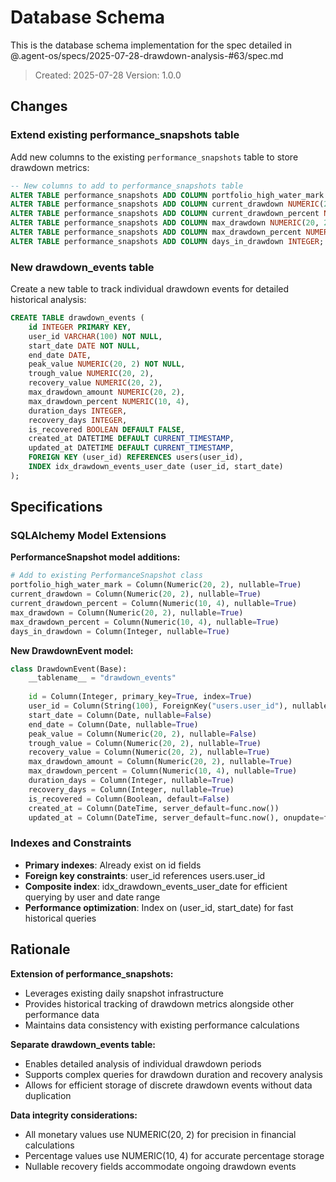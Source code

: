 # Database Schema

This is the database schema implementation for the spec detailed in @.agent-os/specs/2025-07-28-drawdown-analysis-#63/spec.md

> Created: 2025-07-28
> Version: 1.0.0

## Changes

### Extend existing performance_snapshots table

Add new columns to the existing `performance_snapshots` table to store drawdown metrics:

```sql
-- New columns to add to performance_snapshots table
ALTER TABLE performance_snapshots ADD COLUMN portfolio_high_water_mark NUMERIC(20, 2);
ALTER TABLE performance_snapshots ADD COLUMN current_drawdown NUMERIC(20, 2);
ALTER TABLE performance_snapshots ADD COLUMN current_drawdown_percent NUMERIC(10, 4);
ALTER TABLE performance_snapshots ADD COLUMN max_drawdown NUMERIC(20, 2);
ALTER TABLE performance_snapshots ADD COLUMN max_drawdown_percent NUMERIC(10, 4);
ALTER TABLE performance_snapshots ADD COLUMN days_in_drawdown INTEGER;
```

### New drawdown_events table

Create a new table to track individual drawdown events for detailed historical analysis:

```sql
CREATE TABLE drawdown_events (
    id INTEGER PRIMARY KEY,
    user_id VARCHAR(100) NOT NULL,
    start_date DATE NOT NULL,
    end_date DATE,
    peak_value NUMERIC(20, 2) NOT NULL,
    trough_value NUMERIC(20, 2),
    recovery_value NUMERIC(20, 2),
    max_drawdown_amount NUMERIC(20, 2),
    max_drawdown_percent NUMERIC(10, 4),
    duration_days INTEGER,
    recovery_days INTEGER,
    is_recovered BOOLEAN DEFAULT FALSE,
    created_at DATETIME DEFAULT CURRENT_TIMESTAMP,
    updated_at DATETIME DEFAULT CURRENT_TIMESTAMP,
    FOREIGN KEY (user_id) REFERENCES users(user_id),
    INDEX idx_drawdown_events_user_date (user_id, start_date)
);
```

## Specifications

### SQLAlchemy Model Extensions

**PerformanceSnapshot model additions:**
```python
# Add to existing PerformanceSnapshot class
portfolio_high_water_mark = Column(Numeric(20, 2), nullable=True)
current_drawdown = Column(Numeric(20, 2), nullable=True)
current_drawdown_percent = Column(Numeric(10, 4), nullable=True)
max_drawdown = Column(Numeric(20, 2), nullable=True)
max_drawdown_percent = Column(Numeric(10, 4), nullable=True)
days_in_drawdown = Column(Integer, nullable=True)
```

**New DrawdownEvent model:**
```python
class DrawdownEvent(Base):
    __tablename__ = "drawdown_events"
    
    id = Column(Integer, primary_key=True, index=True)
    user_id = Column(String(100), ForeignKey("users.user_id"), nullable=False, index=True)
    start_date = Column(Date, nullable=False)
    end_date = Column(Date, nullable=True)
    peak_value = Column(Numeric(20, 2), nullable=False)
    trough_value = Column(Numeric(20, 2), nullable=True)
    recovery_value = Column(Numeric(20, 2), nullable=True)
    max_drawdown_amount = Column(Numeric(20, 2), nullable=True)
    max_drawdown_percent = Column(Numeric(10, 4), nullable=True)
    duration_days = Column(Integer, nullable=True)
    recovery_days = Column(Integer, nullable=True)
    is_recovered = Column(Boolean, default=False)
    created_at = Column(DateTime, server_default=func.now())
    updated_at = Column(DateTime, server_default=func.now(), onupdate=func.now())
```

### Indexes and Constraints

- **Primary indexes**: Already exist on id fields
- **Foreign key constraints**: user_id references users.user_id
- **Composite index**: idx_drawdown_events_user_date for efficient querying by user and date range
- **Performance optimization**: Index on (user_id, start_date) for fast historical queries

## Rationale

**Extension of performance_snapshots:**
- Leverages existing daily snapshot infrastructure
- Provides historical tracking of drawdown metrics alongside other performance data
- Maintains data consistency with existing performance calculations

**Separate drawdown_events table:**
- Enables detailed analysis of individual drawdown periods
- Supports complex queries for drawdown duration and recovery analysis
- Allows for efficient storage of discrete drawdown events without data duplication

**Data integrity considerations:**
- All monetary values use NUMERIC(20, 2) for precision in financial calculations
- Percentage values use NUMERIC(10, 4) for accurate percentage storage
- Nullable recovery fields accommodate ongoing drawdown events